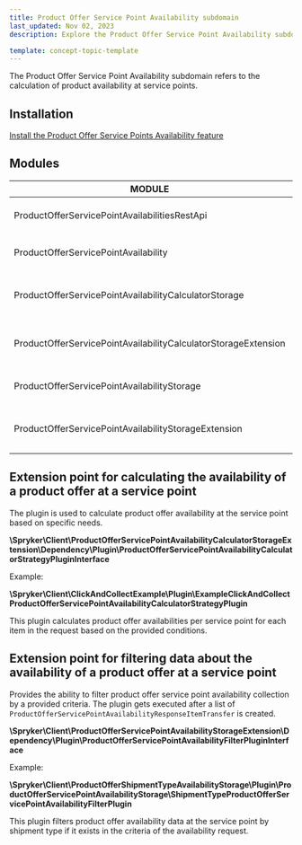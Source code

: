 ```yaml
---
title: Product Offer Service Point Availability subdomain
last_updated: Nov 02, 2023
description: Explore the Product Offer Service Point Availability subdomain in the Click and Collect feature. Learn about the modules, installation of the feature, and the extension points for calculating and filtering data related to the availability of a product offer at a service point. Enhance your understanding with examples of plugins and strategies used in the availability calculation process.

template: concept-topic-template
---
```


The Product Offer Service Point Availability subdomain refers to the calculation of product availability at service points.

## Installation

[Install the Product Offer Service Points Availability feature](/docs/pbc/all/install-features/{{page.version}}/install-the-product-offer-service-points-availability-feature.html)

## Modules

| MODULE                                                         | EXPECTED DIRECTORY                                                                   |
|----------------------------------------------------------------|--------------------------------------------------------------------------------------|
| ProductOfferServicePointAvailabilitiesRestApi                  | vendor/spryker/product-offer-service-point-availabilities-rest-api                   |
| ProductOfferServicePointAvailability                           | vendor/spryker/product-offer-service-point-availability                              |
| ProductOfferServicePointAvailabilityCalculatorStorage          | vendor/spryker/product-offer-service-point-availability-calculator-storage           |
| ProductOfferServicePointAvailabilityCalculatorStorageExtension | vendor/spryker/product-offer-service-point-availability-calculator-storage-extension |
| ProductOfferServicePointAvailabilityStorage                    | vendor/spryker/product-offer-service-point-availability-storage                      |
| ProductOfferServicePointAvailabilityStorageExtension           | vendor/spryker/product-offer-service-point-availability-storage-extension            |

## Extension point for calculating the availability of a product offer at a service point

The plugin is used to calculate product offer availability at the service point based on specific needs.

**\Spryker\Client\ProductOfferServicePointAvailabilityCalculatorStorageExtension\Dependency\Plugin\ProductOfferServicePointAvailabilityCalculatorStrategyPluginInterface**

Example:

**\Spryker\Client\ClickAndCollectExample\Plugin\ExampleClickAndCollectProductOfferServicePointAvailabilityCalculatorStrategyPlugin**

This plugin calculates product offer availabilities per service point for each item in the request based on the provided conditions.

## Extension point for filtering data about the availability of a product offer at a service point

Provides the ability to filter product offer service point availability collection by a provided criteria. The plugin gets executed after a list of `ProductOfferServicePointAvailabilityResponseItemTransfer` is created.

**\Spryker\Client\ProductOfferServicePointAvailabilityStorageExtension\Dependency\Plugin\ProductOfferServicePointAvailabilityFilterPluginInterface**

Example:

**\Spryker\Client\ProductOfferShipmentTypeAvailabilityStorage\Plugin\ProductOfferServicePointAvailabilityStorage\ShipmentTypeProductOfferServicePointAvailabilityFilterPlugin**

This plugin filters product offer availability data at the service point by shipment type if it exists in the criteria of the availability request.

